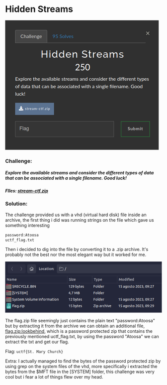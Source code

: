 # Hidden Streams 
![challenge](challenge.png)
### Challenge:
##### Explore the available streams and consider the different types of data that can be associated with a single filename. Good luck!
##### FIles: [stream-ctf.zip](stream-ctf.zip)

### Solution:
The challenge provided us with a vhd (virtual hard disk) file inside an archive, the first thing i did was running strings on the file which gave us something interesting

```
password:Atoosa
uctf_flag.txt
```
Then i decided to dig into the file by converting it to a .zip archive. It's probably not the best nor the most elegant way but it worked for me.

![challenge2](challenge2.png)

The flag.zip file seemingly just contains the plain text "password:Atoosa" but by extracting it from the archive we can obtain an additional file, [flag.zip:lookbehind](flag.zip:lookbehind), which is a password protected zip that contains the previously mentioned uctf_flag.txt, by using the password "Atoosa" we can extract the txt and get our flag.

Flag: ```uctf{St. Mary Church}```

Extra: I actually managed to find the bytes of the password protected zip by using grep on the system files of the vhd, more specifically i extracted the bytes from the $MFT file in the \[SYSTEM\] folder, this challenge was very cool but i fear a lot of things flew over my head.